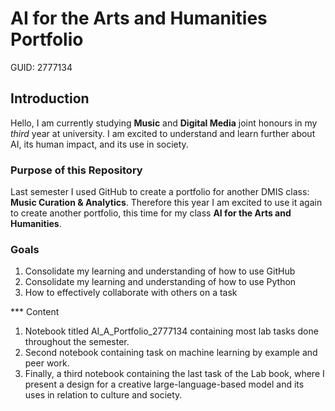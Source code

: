 # AI for the Arts and Humanities Portfolio

GUID: 2777134

## Introduction

Hello, I am currently studying **Music** and **Digital Media** joint honours in my *third* year at university. I am excited to understand and learn further about AI, its human impact, and its use in society.

### Purpose of this Repository
Last semester I used GitHub to create a portfolio for another DMIS class: **Music Curation & Analytics**. Therefore this year I am excited to use it again to create another portfolio, this time for my class **AI for the Arts and Humanities**.

### Goals
1. Consolidate my learning and understanding of how to use GitHub
2. Consolidate my learning and understanding of how to use Python
3. How to effectively collaborate with others on a task

*** Content
1. Notebook titled AI_A_Portfolio_2777134 containing most lab tasks done throughout the semester.
2. Second notebook containing task on machine learning by example and peer work.
3. Finally, a third notebook containing the last task of the Lab book, where I present a design for a creative large-language-based model and its uses in relation to culture and society.
